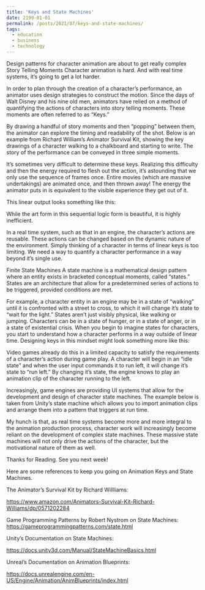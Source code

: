 ```yaml
---
title: 'Keys and State Machines'
date: 2199-01-01
permalink: /posts/2021/07/keys-and-state-machines/
tags:
  - education
  - business
  - technology
---
```


Design patterns for character animation are about to get really complex
Story Telling Moments
Character animation is hard. And with real time systems, it’s going to get a lot harder.

In order to plan through the creation of a character’s performance, an animator uses design strategies to construct the motion. Since the days of Walt Disney and his nine old men, animators have relied on a method of quantifying the actions of characters into story telling moments. These moments are often referred to as “Keys.”

By drawing a handful of story moments and then “popping” between them, the animator can explore the timing and readability of the shot. Below is an example from Richard William’s Animator Survival Kit, showing the key drawings of a character walking to a chalkboard and starting to write. The story of the performance can be conveyed in three simple moments.


It’s sometimes very difficult to determine these keys. Realizing this difficulty and then the energy required to flesh out the action, it’s astounding that we only use the sequence of frames once. Entire movies (which are massive undertakings) are animated once, and then thrown away! The energy the animator puts in is equivalent to the visible experience they get out of it.

This linear output looks something like this:


While the art form in this sequential logic form is beautiful, it is highly inefficient.

In a real time system, such as that in an engine, the character’s actions are reusable. These actions can be changed based on the dynamic nature of the environment. Simply thinking of a character in terms of linear keys is too limiting. We need a way to quantify a character performance in a way beyond it’s single use.

Finite State Machines
A state machine is a mathematical design pattern where an entity exists in bracketed conceptual moments, called “states.”  States are an architecture that allow for a predetermined series of actions to be triggered, provided conditions are met.

For example, a character entity in an engine may be in a state of “walking” until it is confronted with a street to cross, to which it will change it’s state to “wait for the light.” States aren’t just visibly physical, like walking or jumping. Characters can be in a state of hunger, or in a state of anger, or in a state of existential crisis. When you begin to imagine states for characters, you start to understand how a character performs in a way outside of linear time. Designing keys in this mindset might look something more like this:



Video games already do this in a limited capacity to satisfy the requirements of a character’s action during game play. A character will begin in an “idle state” and when the user input commands it to run left, it will change it’s state to “run left.” By changing it’s state, the engine knows to play an animation clip of the character running to the left.

Increasingly, game engines are providing UI systems that allow for the development and design of character state machines. The example below is taken from Unity’s state machine which allows you to import animation clips and arrange them into a pattern that triggers at run time.


My hunch is that, as real time systems become more and more integral to the animation production process, character work will increasingly become reliant on the development of complex state machines. These massive state machines will not only drive the actions of the character, but the motivational nature of them as well.

Thanks for Reading. See you next week!


Here are some references to keep you going on Animation Keys and State Machines.

The Animator’s Survival Kit by Richard Willliams:

https://www.amazon.com/Animators-Survival-Kit-Richard-Williams/dp/0571202284

Game Programming Patterns by Robert Nystrom on State Machines:
https://gameprogrammingpatterns.com/state.html

Unity’s Documentation on State Machines:

https://docs.unity3d.com/Manual/StateMachineBasics.html

Unreal’s Documentation on Animation Blueprints:

https://docs.unrealengine.com/en-US/Engine/Animation/AnimBlueprints/index.html
